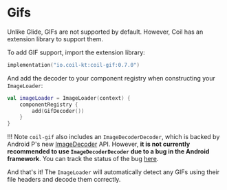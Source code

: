 # Gifs

Unlike Glide, GIFs are not supported by default. However, Coil has an extension library to support them.

To add GIF support, import the extension library:

```kotlin
implementation("io.coil-kt:coil-gif:0.7.0")
```

And add the decoder to your component registry when constructing your `ImageLoader`:

```kotlin
val imageLoader = ImageLoader(context) {
    componentRegistry {
        add(GifDecoder())
    }
}
```

!!! Note
    `coil-gif` also includes an `ImageDecoderDecoder`, which is backed by Android P's new [ImageDecoder](https://developer.android.com/reference/android/graphics/ImageDecoder) API. However, **it is not currently recommended to use `ImageDecoderDecoder` due to a bug in the Android framework**. You can track the status of the bug [here](https://issuetracker.google.com/issues/139371066).

And that's it! The `ImageLoader` will automatically detect any GIFs using their file headers and decode them correctly.
